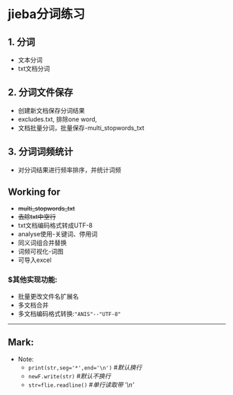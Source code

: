 # **jieba分词练习**  
## 1. 分词  
* 文本分词
* txt文档分词

## 2. 分词文件保存
- 创建新文档保存分词结果
- excludes.txt, 排除one word, 
- 文档批量分词，批量保存-multi_stopwords_txt
## 3. 分词词频统计
* 对分词结果进行频率排序，并统计词频
## Working for 
- ~~multi_stopwords_txt~~
- ~~去除txt中空行~~
- txt文档编码格式转成UTF-8
- analyse使用-关键词、停用词
- 同义词组合并替换
- 词频可视化-词图
- 可导入excel  

[](这是Markdown注释代码&超链接) 

### $其他实现功能:  
- 批量更改文件名扩展名
- 多文档合并
- 多文档编码格式转换:`"ANIS"--"UTF-8"`

-----------
## Mark:
- Note:  
  - `print(str,seg='*',end='\n')` #_默认换行_
  - `newF.write(str)` #_默认不换行_
  - `str=flie.readline()` #_单行读取带 '\n'_ 